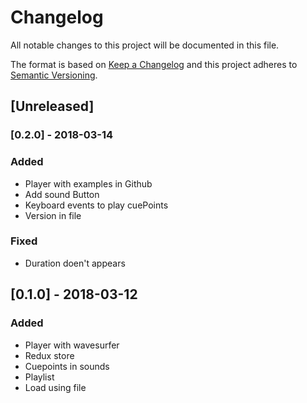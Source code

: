 # Changelog
All notable changes to this project will be documented in this file.

The format is based on [Keep a Changelog](http://keepachangelog.com/en/1.0.0/)
and this project adheres to [Semantic Versioning](http://semver.org/spec/v2.0.0.html).

## [Unreleased]

### [0.2.0] - 2018-03-14
### Added
- Player with examples in Github
- Add sound Button
- Keyboard events to play cuePoints
- Version in file

### Fixed
- Duration doen't appears

## [0.1.0] - 2018-03-12
### Added
- Player with wavesurfer
- Redux store
- Cuepoints in sounds
- Playlist
- Load using file